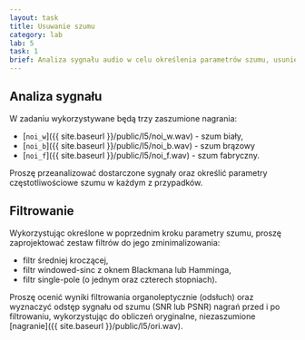 ```yaml
---
layout: task
title: Usuwanie szumu
category: lab
lab: 5
task: 1
brief: Analiza sygnału audio w celu określenia parametrów szumu, usunięcie szumu przy użyciu różnych filtrów.
---
```


## Analiza sygnału

W zadaniu wykorzystywane będą trzy zaszumione nagrania:

* [`noi_w`]({{ site.baseurl }}/public/l5/noi_w.wav) - szum biały,
* [`noi_b`]({{ site.baseurl }}/public/l5/noi_b.wav) - szum brązowy
* [`noi_f`]({{ site.baseurl }}/public/l5/noi_f.wav) - szum fabryczny.

Proszę przeanalizować dostarczone sygnały oraz określić parametry częstotliwościowe 
szumu w każdym z przypadków.

## Filtrowanie

Wykorzystując określone w poprzednim kroku parametry szumu, proszę zaprojektować 
zestaw filtrów do jego zminimalizowania:

* filtr średniej kroczącej,
* filtr windowed-sinc z oknem Blackmana lub Hamminga,
* filtr single-pole (o jednym oraz czterech stopniach).

Proszę ocenić wyniki filtrowania organoleptycznie (odsłuch) oraz wyznaczyć
odstęp sygnału od szumu (SNR lub PSNR) nagrań przed i po filtrowaniu, wykorzystując
do obliczeń oryginalne, niezaszumione [nagranie]({{ site.baseurl }}/public/l5/ori.wav).
